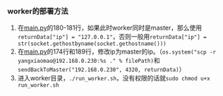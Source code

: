 ### worker的部署方法
1. 在[main.py](../worker/main.py)的180-181行，如果此时worker同时是master，那么使用`returnData["ip"] = "127.0.0.1"`，否则一般用`returnData["ip"] = str(socket.gethostbyname(socket.gethostname()))`
2. 在[main.py](../worker/main.py)的174行和189行，修改ip为master的ip。（`os.system("scp -r yangxiaomao@192.168.0.230:%s ." % filePath)`和`sendBackToMaster("192.168.0.230", 4320, returnData)`）
2. 进入worker目录，`./run_worker.sh`，没有权限的话就`sudo chmod u+x run_worker.sh`